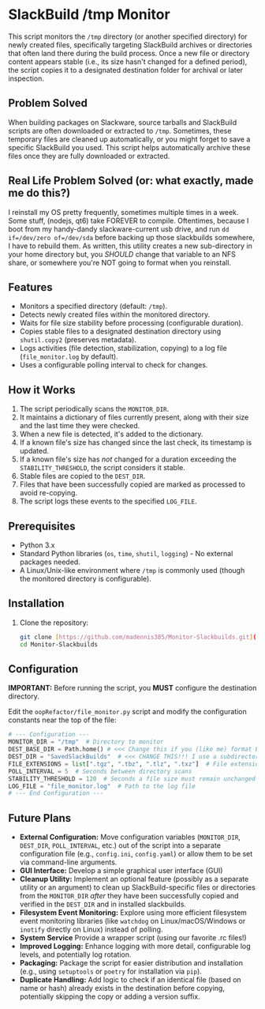 # SlackBuild /tmp Monitor

This script monitors the `/tmp` directory (or another specified directory) for newly created files, specifically targeting SlackBuild archives or directories that often land there during the build process. Once a new file or directory content appears stable (i.e., its size hasn't changed for a defined period), the script copies it to a designated destination folder for archival or later inspection.

## Problem Solved

When building packages on Slackware, source tarballs and SlackBuild scripts are often downloaded or extracted to `/tmp`. Sometimes, these temporary files are cleaned up automatically, or you might forget to save a specific SlackBuild you used. This script helps automatically archive these files once they are fully downloaded or extracted.

## Real Life Problem Solved (or: what exactly, made me do this?)

I reinstall my OS pretty frequently, sometimes multiple times in a week. Some stuff, (nodejs, qt6) take FOREVER to compile. Oftentimes, because I boot from my handy-dandy slackware-current usb drive, and run `dd if=/dev/zero of=/dev/sda` before backing up those slackbuilds somewhere, I have to rebuild them. As written, this utility creates a new sub-directory in your home directory but, you *SHOULD* change that variable to an NFS share, or somewhere you're NOT going to format when you reinstall.

## Features

* Monitors a specified directory (default: `/tmp`).
* Detects newly created files within the monitored directory.
* Waits for file size stability before processing (configurable duration).
* Copies stable files to a designated destination directory using `shutil.copy2` (preserves metadata).
* Logs activities (file detection, stabilization, copying) to a log file (`file_monitor.log` by default).
* Uses a configurable polling interval to check for changes.

## How it Works

1.  The script periodically scans the `MONITOR_DIR`.
2.  It maintains a dictionary of files currently present, along with their size and the last time they were checked.
3.  When a new file is detected, it's added to the dictionary.
4.  If a known file's size has changed since the last check, its timestamp is updated.
5.  If a known file's size has *not* changed for a duration exceeding the `STABILITY_THRESHOLD`, the script considers it stable.
6.  Stable files are copied to the `DEST_DIR`.
7.  Files that have been successfully copied are marked as processed to avoid re-copying.
8.  The script logs these events to the specified `LOG_FILE`.

## Prerequisites

* Python 3.x
* Standard Python libraries (`os`, `time`, `shutil`, `logging`) - No external packages needed.
* A Linux/Unix-like environment where `/tmp` is commonly used (though the monitored directory is configurable).

## Installation

1.  Clone the repository:
    ```bash
    git clone [https://github.com/madennis385/Monitor-Slackbuilds.git](https://github.com/madennis385/Monitor-Slackbuilds.git)
    cd Monitor-Slackbuilds
    ```

## Configuration

**IMPORTANT:** Before running the script, you **MUST** configure the destination directory.

Edit the `oopRefactor/file_monitor.py` script and modify the configuration constants near the top of the file:

```python
# --- Configuration ---
MONITOR_DIR = "/tmp"  # Directory to monitor
DEST_BASE_DIR = Path.home() # <<< Change this if you (like me) format EVERYTHING when you reinstall
DEST_DIR = "SavedSlackBuilds"  # <<< CHANGE THIS!!! I use a subdirectory in my home directory that's actually an NFS share, so when my hard drive get formatted, my slackbuilds stay safe.
FILE_EXTENSIONS = list[".tgz", ".tbz", ".tlz", ".txz"]  # File extensions to monitor (probably doesn't need to change)
POLL_INTERVAL = 5  # Seconds between directory scans
STABILITY_THRESHOLD = 120  # Seconds a file size must remain unchanged to be considered stable (2 minutes)
LOG_FILE = "file_monitor.log"  # Path to the log file
# --- End Configuration ---
```

## Future Plans

* **External Configuration:** Move configuration variables (`MONITOR_DIR`, `DEST_DIR`, `POLL_INTERVAL`, etc.) out of the script into a separate configuration file (e.g., `config.ini`, `config.yaml`) or allow them to be set via command-line arguments.
* **GUI Interface:** Develop a simple graphical user interface (GUI) 
* **Cleanup Utility:** Implement an optional feature (possibly as a separate utility or an argument) to clean up SlackBuild-specific files or directories from the `MONITOR_DIR` *after* they have been successfully copied and verified in the `DEST_DIR` and in installed slackbuilds.
* **Filesystem Event Monitoring:** Explore using more efficient filesystem event monitoring libraries (like `watchdog` on Linux/macOS/Windows or `inotify` directly on Linux) instead of polling.
* **System Service** Provide a wrapper script (using our favorite .rc files!)
* **Improved Logging:** Enhance logging with more detail, configurable log levels, and potentially log rotation.
* **Packaging:** Package the script for easier distribution and installation (e.g., using `setuptools` or `poetry` for installation via `pip`).
* **Duplicate Handling:** Add logic to check if an identical file (based on name or hash) already exists in the destination before copying, potentially skipping the copy or adding a version suffix.
